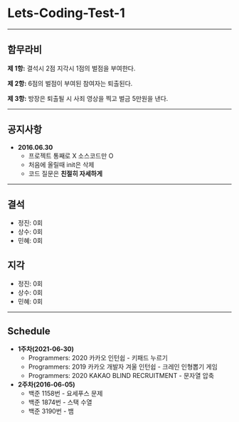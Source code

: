 # Lets-Coding-Test-1
___

## **함무라비**

**제 1항:** 결석시 2점 지각시 1점의 벌점을 부여한다.

**제 2항:** 6점의 벌점이 부여된 참여자는 퇴출된다.

**제 3항:** 방장은 퇴출될 시 사죄 영상을 찍고 벌금 5만원을 낸다.
___

## **공지사항**

- **2016.06.30**
  - 프로젝트 통째로 X 소스코드만 O
  - 처음에 올릴때 init은 삭제
  - 코드 질문은 **친절히 자세하게**

___

## **결석**

- 정진: 0회
- 상수: 0회
- 민혜: 0회

## **지각**

- 정진: 0회
- 상수: 0회
- 민혜: 0회

___

## **Schedule**

- **1주차(2021-06-30)**
  - Programmers: 2020 카카오 인턴쉽 - 키패드 누르기
  - Programmers: 2019 카카오 개발자 겨울 인턴쉽 - 크레인 인형뽑기 게임
  - Programmers: 2020 KAKAO BLIND RECRUITMENT - 문자열 압축
- **2주차(2016-06-05)**
  - 백준 1158번 - 요세푸스 문제
  - 백준 1874번 - 스택 수열
  - 백준 3190번 - 뱀



